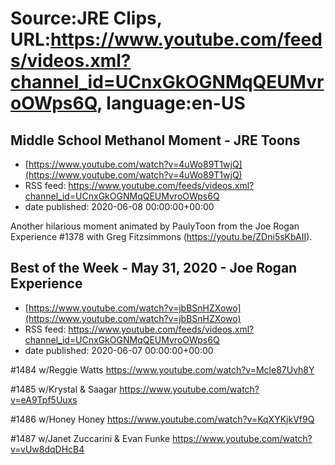 # Source:JRE Clips, URL:https://www.youtube.com/feeds/videos.xml?channel_id=UCnxGkOGNMqQEUMvroOWps6Q, language:en-US

## Middle School Methanol Moment - JRE Toons
 - [https://www.youtube.com/watch?v=4uWo89T1wjQ](https://www.youtube.com/watch?v=4uWo89T1wjQ)
 - RSS feed: https://www.youtube.com/feeds/videos.xml?channel_id=UCnxGkOGNMqQEUMvroOWps6Q
 - date published: 2020-06-08 00:00:00+00:00

Another hilarious moment animated by PaulyToon from the Joe Rogan Experience #1378 with Greg Fitzsimmons (https://youtu.be/ZDni5sKbAII).

## Best of the Week - May 31, 2020 - Joe Rogan Experience
 - [https://www.youtube.com/watch?v=jbBSnHZXowo](https://www.youtube.com/watch?v=jbBSnHZXowo)
 - RSS feed: https://www.youtube.com/feeds/videos.xml?channel_id=UCnxGkOGNMqQEUMvroOWps6Q
 - date published: 2020-06-07 00:00:00+00:00

#1484 w/Reggie Watts
https://www.youtube.com/watch?v=Mcle87Uvh8Y

#1485 w/Krystal & Saagar
https://www.youtube.com/watch?v=eA9Tpf5Uuxs

#1486 w/Honey Honey
https://www.youtube.com/watch?v=KqXYKjkVf9Q

#1487 w/Janet Zuccarini & Evan Funke
https://www.youtube.com/watch?v=vUw8dqDHcB4

